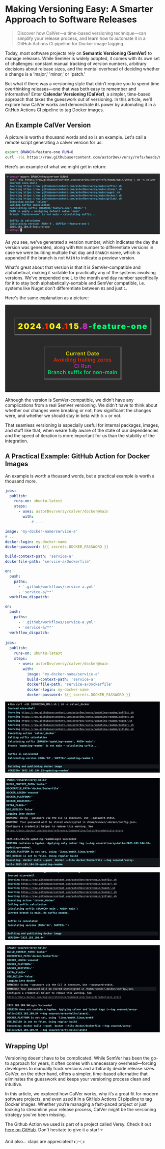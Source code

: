 # Making Versioning Easy: A Smarter Approach to Software Releases

> Discover how CalVer—a time-based versioning technique—can simplify your release process, and learn how to automate it in a GitHub Actions CI pipeline for Docker image tagging.

Today, most software projects rely on **Semantic Versioning (SemVer)** to manage releases. While SemVer is widely adopted, it comes with its own set of challenges: constant manual tracking of version numbers, arbitrary decisions about release sizes, and the mental overhead of deciding whether a change is a 'major,' 'minor,' or 'patch.'

But what if there was a versioning style that didn’t require you to spend time overthinking releases—one that was both easy to remember and informative? Enter **Calendar Versioning (CalVer)**, a simpler, time-based approach that takes the guesswork out of versioning. In this article, we’ll explore how CalVer works and demonstrate its power by automating it in a GitHub Actions CI pipeline to tag Docker images.

## An Example CalVer Version

A picture is worth a thousand words and so is an example. Let's call a remote script generating a calver version for us:

```sh
export BRANCH=feature-one RUN=8
curl -sSL https://raw.githubusercontent.com/astorDev/versy/refs/heads/main/versy | sh -s calver
```

Here's an example of what we might get in return:

![](demo-101.png)

As you see, we've generated a version number, which indicates the day the version was generated, along with `RUN` number to differentiate versions in case we were building multiple that day and `BRANCH` name, which is appended if the branch is not `MAIN` to indicate a preview version.

What's great about that version is that it is SemVer-compatible and alphabetical, making it suitable for practically any of the systems involving versions. We've prepended one `1` to the month and day number specifically for it to stay both alphabetically-sortable and SemVer compatible, i.e. systems like Nuget don't differentiate between `01` and just `1`.

Here's the same explanation as a picture:

![](calver.png)

Although the version is SemVer-compatible, we didn't have any complications from a real SemVer versioning. We didn't have to think about whether our changes were breaking or not, how significant the changes were, and whether we should stay in beta with `0.x` or not.

That seamless versioning is especially useful for internal packages, images, and stuff like that, when weare  fully aware of the state of our dependencies and the speed of iteration is more important for us than the stability of the integration.

## A Practical Example: GitHub Action for Docker Images

An example is worth a thousand words, but a practical example is worth a thousand more.

```yaml
jobs:
  publish:
    runs-on: ubuntu-latest
    steps:
      - uses: astorDev/versy/calver/docker@main
        with:
            # ...
```

```yaml
image: 'my-docker-name/service-a'
# ...
docker-login: my-docker-name
docker-password: ${{ secrets.DOCKER_PASSWORD }}
```

```yaml
build-context-path: 'service-a'
dockerfile-path: 'service-a/Dockerfile'
```

```yaml
on:
  push:
    paths:
      - '.github/workflows/service-a.yml'
      - 'service-a/**'
  workflow_dispatch:
```

```yaml
on:
  push:
    paths:
      - '.github/workflows/service-a.yml'
      - 'service-a/**'
  workflow_dispatch:
    
jobs:
  publish:
    runs-on: ubuntu-latest
    steps:
      - uses: astorDev/versy/calver/docker@main
        with:
          image: 'my-docker-name/service-a'
          build-context-path: 'service-a'
          dockerfile-path: 'service-a/Dockerfile'
          docker-login: my-docker-name
          docker-password: ${{ secrets.DOCKER_PASSWORD }}
```

![](docker-feature-part-1.png)

![](docker-feature-part-2.png)

![](docker-main-part-1.png)

![](docker-main-part-2.png)

## Wrapping Up!

Versioning doesn’t have to be complicated. While SemVer has been the go-to approach for years, it often comes with unnecessary overhead—forcing developers to manually track versions and arbitrarily decide release sizes. CalVer, on the other hand, offers a simpler, time-based alternative that eliminates the guesswork and keeps your versioning process clean and intuitive.

In this article, we explored how CalVer works, why it’s a great fit for modern software projects, and even used it in a GitHub Actions CI pipeline to tag Docker images. Whether you’re managing a fast-paced project or just looking to streamline your release process, CalVer might be the versioning strategy you’ve been missing.

The Github Action we used is part of a project called Versy. Check it out [here on GitHub](https://github.com/astorDev/versy). Don't hesitate to give it a star! ⭐

And also... claps are appreciated! 👉👈
